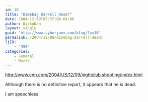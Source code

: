 ```yaml
---
id: 10
title: "Dimebag Darrell Dead?"
date: 2004-12-09T07:37:00-04:00
author: DizkoDan
layout: single
guid: 'http://www.cyberjunx.com/blog/?p=10'
permalink: /2004/12/09/dimebag-darrell-dead/
ljID:
    - '355'
categories:
    - General
    - Muzik
---
```


http://www.cnn.com/2004/US/12/09/nightclub.shooting/index.html

Although there is no definitive report, it appears that he is dead.

I am speechless.